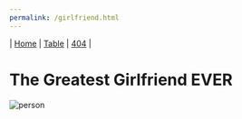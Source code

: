 ```yaml
---
permalink: /girlfriend.html
---
```


| [Home][1] | [Table][2] | [404][3] |

[1]: index.md
[2]: table.md
[3]: 404.md


# The Greatest Girlfriend EVER

![person](/assets/images/person.jpg)